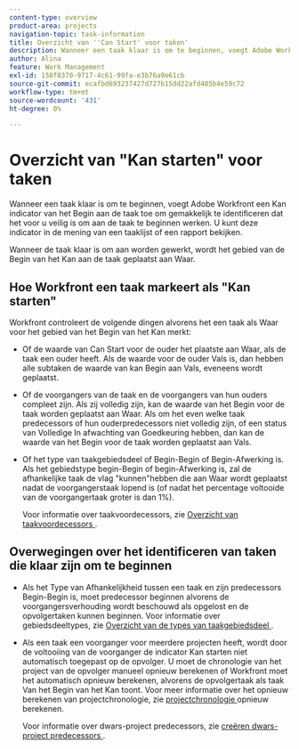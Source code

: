```yaml
---
content-type: overview
product-area: projects
navigation-topic: task-information
title: Overzicht van ''Can Start' voor taken'
description: Wanneer een taak klaar is om te beginnen, voegt Adobe Workfront een Kan indicator van het Begin aan de taak toe om gemakkelijk te identificeren dat het voor u veilig is om aan de taak te beginnen werken. U kunt deze indicator in de mening van een taaklijst of een rapport bekijken.
author: Alina
feature: Work Management
exl-id: 158f8370-9717-4c61-99fa-e3b76a9e61cb
source-git-commit: ecafbd693237427d727b15dd22afd485b4e59c72
workflow-type: tm+mt
source-wordcount: '431'
ht-degree: 0%

---
```


# Overzicht van &quot;Kan starten&quot; voor taken

Wanneer een taak klaar is om te beginnen, voegt Adobe Workfront een Kan indicator van het Begin aan de taak toe om gemakkelijk te identificeren dat het voor u veilig is om aan de taak te beginnen werken. U kunt deze indicator in de mening van een taaklijst of een rapport bekijken.

Wanneer de taak klaar is om aan worden gewerkt, wordt het gebied van de Begin van het Kan aan de taak geplaatst aan Waar.

## Hoe Workfront een taak markeert als &quot;Kan starten&quot;

Workfront controleert de volgende dingen alvorens het een taak als Waar voor het gebied van het Begin van het Kan merkt:

* Of de waarde van Can Start voor de ouder het plaatste aan Waar, als de taak een ouder heeft. Als de waarde voor de ouder Vals is, dan hebben alle subtaken de waarde van kan Begin aan Vals, eveneens wordt geplaatst.
* Of de voorgangers van de taak en de voorgangers van hun ouders compleet zijn. Als zij volledig zijn, kan de waarde van het Begin voor de taak worden geplaatst aan Waar. Als om het even welke taak predecessors of hun ouderpredecessors niet volledig zijn, of een status van Volledige In afwachting van Goedkeuring hebben, dan kan de waarde van het Begin voor de taak worden geplaatst aan Vals.
* Of het type van taakgebiedsdeel of Begin-Begin of Begin-Afwerking is. Als het gebiedstype begin-Begin of begin-Afwerking is, zal de afhankelijke taak de vlag &quot;kunnen&quot;hebben die aan Waar wordt geplaatst nadat de voorgangerstaak lopend is (of nadat het percentage voltooide van de voorgangertaak groter is dan 1%).

  Voor informatie over taakvoordecessors, zie [ Overzicht van taakvoordecessors ](../../../manage-work/tasks/use-prdcssrs/predecessors-overview.md).

## Overwegingen over het identificeren van taken die klaar zijn om te beginnen

* Als het Type van Afhankelijkheid tussen een taak en zijn predecessors Begin-Begin is, moet predecessor beginnen alvorens de voorgangersverhouding wordt beschouwd als opgelost en de opvolgertaken kunnen beginnen. Voor informatie over gebiedsdeeltypes, zie [ Overzicht van de types van taakgebiedsdeel ](../../../manage-work/tasks/use-prdcssrs/task-dependency-types.md).
* Als een taak een voorganger voor meerdere projecten heeft, wordt door de voltooiing van de voorganger de indicator Kan starten niet automatisch toegepast op de opvolger. U moet de chronologie van het project van de opvolger manueel opnieuw berekenen of Workfront moet het automatisch opnieuw berekenen, alvorens de opvolgertaak als taak Van het Begin van het Kan toont. Voor meer informatie over het opnieuw berekenen van projectchronologie, zie [ projectchronologie ](../../../manage-work/projects/manage-projects/recalculate-project-timeline.md) opnieuw berekenen.

  Voor informatie over dwars-project predecessors, zie [ creëren dwars-project predecessors ](../../../manage-work/tasks/use-prdcssrs/cross-project-predecessors.md).
